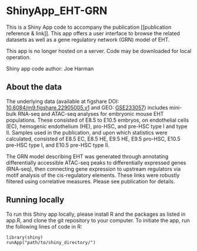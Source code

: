 # ShinyApp_EHT-GRN

This is a Shiny App code to accompany the publication [[publication reference & link]]. This app offers a user interface to browse the related datasets as well as a gene regulatory network (GRN) model of EHT. 

This app is no longer hosted on a server. Code may be downloaded for local operation.

Shiny app code author: Joe Harman

## About the data
The underlying data (available at figshare DOI: [10.6084/m9.figshare.22905005.v1](https://doi.org/10.6084/m9.figshare.22905005.v1) and GEO: [GSE233057](https://www.ncbi.nlm.nih.gov/geo/query/acc.cgi?acc=GSE233057)) includes mini-bulk RNA-seq and ATAC-seq analyses for embryonic mouse EHT populations. These consisted of E8.5 to E10.5 embryos, on endothelial cells (EC), hemogenic endothelium (HE), pro-HSC, and pre-HSC type I and type II. Samples used in the publication, and upon which statistics were calculated, consisted of E8.5 EC, E8.5 HE, E9.5 HE, E9.5 pro-HSC, E10.5 pre-HSC type I, and E10.5 pre-HSC type II.

The GRN model describing EHT was generated through annotating differentially accessible ATAC-seq peaks to differentially expressed genes (RNA-seq), then connecting gene expression to upstream regulators via motif analysis of the cis-regulatory elements. These links were robustly filtered using correlative measures. Please see publication for details.

## Running locally
To run this Shiny app locally, please install R and the packages as listed in app.R, and clone the git repository to your computer. To initiate the app, run the following lines of code in R:

```
library(shiny)
runApp("path/to/shiny_directory/")
```
